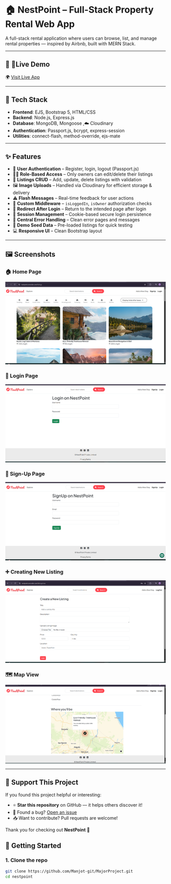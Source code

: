 # 🏠 NestPoint – Full-Stack Property Rental Web App

A full-stack rental application where users can browse, list, and manage rental properties — inspired by Airbnb, built with MERN Stack.

---

## 🔗 📌Live Demo

🌍 [Visit Live App](https://nestpoint.onrender.com)

---

## 🔧 Tech Stack

- **Frontend**: EJS, Bootstrap 5, HTML/CSS  
- **Backend**: Node.js, Express.js  
- **Database**: MongoDB, Mongoose ,☁️ Cloudinary
- **Authentication**: Passport.js, bcrypt, express-session  
- **Utilities**: connect-flash, method-override, ejs-mate  

---

## ✨ Features

- 🔐 **User Authentication** – Register, login, logout (Passport.js)
- 🧑‍💼 **Role-Based Access** – Only owners can edit/delete their listings
- 📄 **Listings CRUD** – Add, update, delete listings with validation
- 🖼️ **Image Uploads** – Handled via Cloudinary for efficient storage & delivery
- ⚠️ **Flash Messages** – Real-time feedback for user actions
- 🧱 **Custom Middleware** – `isLoggedIn`, `isOwner` authorization checks
- 🔁 **Redirect After Login** – Return to the intended page after login
- 💾 **Session Management** – Cookie-based secure login persistence
- 🚫 **Central Error Handling** – Clean error pages and messages
- 🌱 **Demo Seed Data** – Pre-loaded listings for quick testing
- 💻 **Responsive UI** – Clean Bootstrap layout

---

## 🖼️ Screenshots

### 🏠 Home Page  
![Home Page](./PICs-MajorProj/HomePage.png)

### 🔐 Login Page  
![Login Page](./PICs-MajorProj/Login%20Page.png)

### 📝 Sign-Up Page  
![SignUp Page](./PICs-MajorProj/SignUp%20Page.png)

### ➕ Creating New Listing  
![Creating New Listing](./PICs-MajorProj/Creating%20New%20Listing.png)

### 🗺️ Map View  
![Map View](./PICs-MajorProj/Map%20View.png)


---

## 🌟 Support This Project

If you found this project helpful or interesting:

- ⭐ **Star this repository** on GitHub — it helps others discover it!
- 🐛 Found a bug? [Open an issue](https://github.com/Manjot-git/MajorProject/issues)
- 📥 Want to contribute? Pull requests are welcome!

Thank you for checking out **NestPoint** 🙌



## 🚀 Getting Started

### 1. Clone the repo
```bash
git clone https://github.com/Manjot-git/MajorProject.git
cd nestpoint



